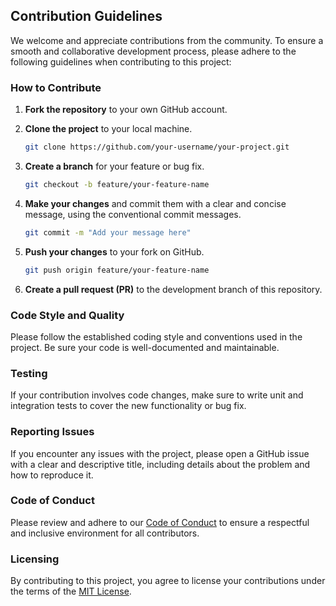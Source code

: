 ## Contribution Guidelines

We welcome and appreciate contributions from the community. To ensure a smooth and collaborative development process, please adhere to the following guidelines when contributing to this project:

### How to Contribute

1. **Fork the repository** to your own GitHub account.

2. **Clone the project** to your local machine.
    ```bash
    git clone https://github.com/your-username/your-project.git
    ```

3. **Create a branch** for your feature or bug fix.
    ```bash
    git checkout -b feature/your-feature-name
    ```

4. **Make your changes** and commit them with a clear and concise message, using the conventional commit messages.
    ```bash
    git commit -m "Add your message here"
    ```

5. **Push your changes** to your fork on GitHub.
    ```bash
    git push origin feature/your-feature-name
    ```

6. **Create a pull request (PR)** to the development branch of this repository.

### Code Style and Quality

Please follow the established coding style and conventions used in the project. Be sure your code is well-documented and maintainable.

### Testing

If your contribution involves code changes, make sure to write unit and integration tests to cover the new functionality or bug fix.

### Reporting Issues

If you encounter any issues with the project, please open a GitHub issue with a clear and descriptive title, including details about the problem and how to reproduce it.

### Code of Conduct

Please review and adhere to our [Code of Conduct](CODE_OF_CONDUCT.md) to ensure a respectful and inclusive environment for all contributors.

### Licensing

By contributing to this project, you agree to license your contributions under the terms of the [MIT License](LICENSE).
